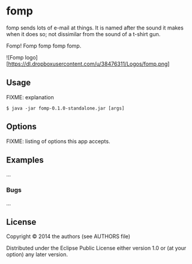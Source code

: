 # fomp

fomp sends lots of e-mail at things. It is named after the sound it
makes when it does so; not dissimilar from the sound of a t-shirt gun.

Fomp! Fomp fomp fomp fomp.

![Fomp logo][https://dl.dropboxusercontent.com/u/38476311/Logos/fomp.png]

## Usage

FIXME: explanation

    $ java -jar fomp-0.1.0-standalone.jar [args]

## Options

FIXME: listing of options this app accepts.

## Examples

...

### Bugs

...

## License

Copyright © 2014 the authors (see AUTHORS file)

Distributed under the Eclipse Public License either version 1.0 or (at
your option) any later version.
